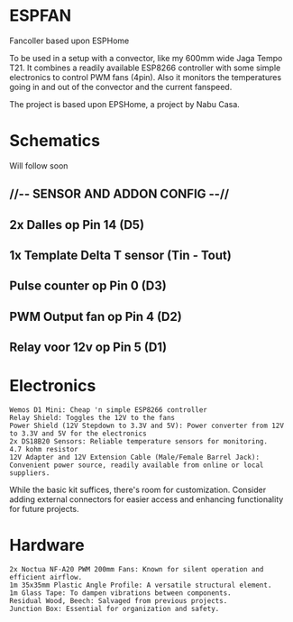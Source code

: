 # ESPFAN
Fancoller based upon ESPHome

To be used in a setup with a convector, like my 600mm wide Jaga Tempo T21.
It combines a readily available ESP8266 controller with some simple electronics to control PWM fans (4pin). Also it monitors the temperatures going in and out of the convector and the current fanspeed.

The project is based upon EPSHome, a project by Nabu Casa.

# Schematics

Will follow soon

## //-- SENSOR AND ADDON CONFIG --// ##
## 2x Dalles op Pin 14 (D5)
## 1x Template Delta T sensor (Tin - Tout)
## Pulse counter op Pin 0 (D3)
## PWM Output fan op Pin 4 (D2)
## Relay voor 12v op Pin 5 (D1)


# Electronics

    Wemos D1 Mini: Cheap 'n simple ESP8266 controller
    Relay Shield: Toggles the 12V to the fans
    Power Shield (12V Stepdown to 3.3V and 5V): Power converter from 12V to 3.3V and 5V for the electronics
    2x DS18B20 Sensors: Reliable temperature sensors for monitoring.
    4.7 kohm resistor
    12V Adapter and 12V Extension Cable (Male/Female Barrel Jack): Convenient power source, readily available from online or local suppliers.

While the basic kit suffices, there's room for customization. Consider adding external connectors for easier access and enhancing functionality for future projects.

# Hardware

    2x Noctua NF-A20 PWM 200mm Fans: Known for silent operation and efficient airflow.
    1m 35x35mm Plastic Angle Profile: A versatile structural element.
    1m Glass Tape: To dampen vibrations between components.
    Residual Wood, Beech: Salvaged from previous projects.
    Junction Box: Essential for organization and safety.

